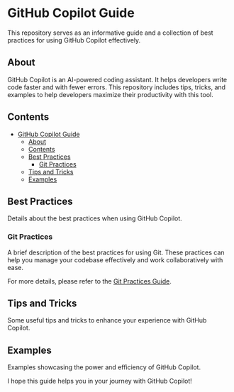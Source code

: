 # GitHub Copilot Guide

This repository serves as an informative guide and a collection of best practices for using GitHub Copilot effectively.

## About

GitHub Copilot is an AI-powered coding assistant. It helps developers write code faster and with fewer errors. This repository includes tips, tricks, and examples to help developers maximize their productivity with this tool.

## Contents

- [GitHub Copilot Guide](#github-copilot-guide)
  - [About](#about)
  - [Contents](#contents)
  - [Best Practices](#best-practices)
    - [Git Practices](#git-practices)
  - [Tips and Tricks](#tips-and-tricks)
  - [Examples](#examples)

## Best Practices

Details about the best practices when using GitHub Copilot.

### Git Practices

A brief description of the best practices for using Git. These practices can help you manage your codebase effectively and work collaboratively with ease.

For more details, please refer to the [Git Practices Guide](./git-practices/README.md).

## Tips and Tricks

Some useful tips and tricks to enhance your experience with GitHub Copilot.

## Examples

Examples showcasing the power and efficiency of GitHub Copilot.

I hope this guide helps you in your journey with GitHub Copilot!